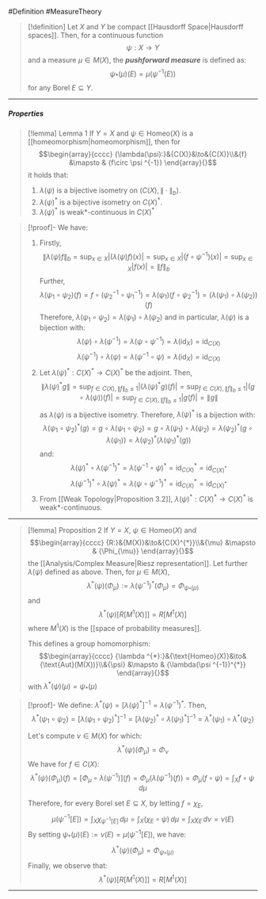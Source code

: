 #Definition #MeasureTheory 

> [!definition]
> Let $X$ and $Y$ be compact [[Hausdorff Space|Hausdorff spaces]]. Then, for a continuous function $$\psi:X\to Y$$and a measure $\mu\in M(X)$, the ***pushforward measure*** is defined as: $$\psi_{*}(\mu)(E)=\mu(\psi ^{-1}(E))$$for any Borel $E\subseteq Y$. 
---
##### Properties
> [!lemma] Lemma 1
> If $Y=X$ and $\psi\in \text{Homeo}(X)$ is a [[homeomorphism|homeomorphism]], then for $$\begin{array}{cccc} {\lambda(\psi):}&{C(X)}&\to&{C(X)}\\&{f} &\mapsto & {f\circ \psi ^{-1}} \end{array}{}$$it holds that: 
> 1. $\lambda(\psi)$ is a bijective isometry on $(C(X),\|\cdot\|_{b})$.
> 2. $\lambda(\psi)^{*}$ is a bijective isometry on $C(X)^{*}$.
> 3. $\lambda(\psi)^{*}$ is weak\*-continuous in $C(X)^{*}$ 

> [!proof]-
> We have: 
> 1. Firstly, $$\left\| \lambda(\psi)f \right\|_{b}=\sup_{x\in X}\left| (\lambda(\psi)f)(x) \right|=\sup_{x\in X}\left| (f\circ\psi ^{-1})(x) \right|=\sup_{x\in X}\left| f(x) \right|=\left\| f \right\|_{b}$$
> 	Further, $$\lambda(\psi_{1}\circ \psi_{2})(f)=f\circ (\psi_{2}^{-1}\circ \psi_{1}^{-1})=\lambda(\psi_{1})(f\circ \psi_{2}^{-1})=(\lambda(\psi_{1})\circ \lambda(\psi_{2}))(f)$$Therefore, $\lambda(\psi_{1}\circ\psi_{2})=\lambda(\psi_{1})\circ\lambda(\psi_{2})$ and in particular, $\lambda(\psi)$ is a bijection with: $$\lambda(\psi)\circ \lambda(\psi ^{-1})=\lambda(\psi \circ \psi ^{-1})=\lambda(\text{id}_{X})=\text{id}_{C(X)}$$$$\lambda(\psi ^{-1})\circ \lambda(\psi)=\lambda(\psi ^{-1}\circ \psi)=\lambda(\text{id}_{X})=\text{id}_{C(X)}$$ 
> 2. Let $\lambda(\psi)^{*}:C(X)^{*}\to C(X)^{*}$ be the adjoint. Then, $$\|\lambda(\psi)^{*}g\|=\sup_{f\in C(X),\|f\|_{b}\leq 1}\left| (\lambda(\psi)^{*}g)(f) \right| =\sup_{f\in C(X),\|f\|_{b}\leq 1}\left| (g\circ \lambda(\psi))(f) \right|=\sup_{f\in C(X),\|f\|_{b}\leq 1}\left| g(f) \right| =\left\| g \right\| $$as $\lambda(\psi)$ is a bijective isometry. Therefore, $\lambda(\psi)^{*}$ is a bijection with: $$\lambda(\psi_{1} \circ \psi_{2})^{*}(g)=g\circ \lambda(\psi_{1}\circ \psi_{2})=g\circ \lambda(\psi_{1})\circ \lambda(\psi_{2})=\lambda(\psi_{2})^{*}(g\circ \lambda(\psi_{1}))=\lambda(\psi_{2})^{*}(\lambda(\psi_{1})^{*}(g))$$and: $$\lambda(\psi)^{*}\circ \lambda(\psi ^{-1})^{*}=\lambda(\psi^{-1}\circ \psi)^{*}=\text{id}_{C(X)}^{*}=\text{id}_{C(X)^{*}}$$$$\lambda(\psi ^{-1})^{*}\circ \lambda(\psi )^{*}=\lambda(\psi\circ \psi ^{-1})^{*}=\text{id}_{C(X)}^{*}=\text{id}_{C(X)^{*}}$$
> 3. From [[Weak Topology|Proposition 3.2]], $\lambda(\psi)^{*}:C(X)^{*}\to C(X)^{*}$ is weak\*-continuous.
---
> [!lemma] Proposition 2
> If $Y=X$, $\psi\in \text{Homeo}(X)$ and $$\begin{array}{cccc} {R:}&{M(X)}&\to&{C(X)^{*}}\\&{\mu} &\mapsto & {\Phi_{\mu}} \end{array}{}$$the [[Analysis/Complex Measure|Riesz representation]]. Let further $\lambda(\psi)$ defined as above. Then, for $\mu\in M(X)$, 
> $$\lambda ^{*}(\psi)(\Phi_{\mu}):=\lambda(\psi ^{-1})^{*}(\Phi_{\mu})=\Phi_{\psi_{*}(\mu)}$$ and$$\lambda ^{*}(\psi )[R[M^1(X)]]=R[M^1(X)]$$where $M^1(X)$ is the [[space of probability measures]].
> 
> This defines a group homomorphism: $$\begin{array}{cccc} {\lambda ^{*}:}&{\text{Homeo}(X)}&\to&{\text{Aut}(M(X))}\\&{\psi} &\mapsto & {\lambda(\psi ^{-1})^{*}} \end{array}{}$$with $\lambda ^{*}(\psi)(\mu)=\psi_{*}(\mu)$

> [!proof]-
> We define: $\lambda ^{*}(\psi)=[\lambda(\psi)^{*}]^{-1}=\lambda(\psi ^{-1})^{*}$. Then, $$\lambda ^{*}(\psi_{1}\circ \psi_{2})=[\lambda(\psi_{1}\circ \psi_{2})^{*}]^{-1}=[\lambda(\psi_{2})^{*}\circ \lambda(\psi_{1})^{*}]^{-1}=\lambda ^{*}(\psi_{1})\circ \lambda ^{*}(\psi_{2})$$
> 
> Let's compute $\nu\in M(X)$ for which: $$\lambda ^{*}(\psi)(\Phi_{\mu})=\Phi_{\nu}$$We have for $f\in C(X)$: $$\lambda ^{*}(\psi)(\Phi_{\mu})(f)=[\Phi_{\mu}\circ \lambda(\psi ^{-1})](f)=\Phi_{\mu}(\lambda(\psi ^{-1})(f))=\Phi_{\mu}(f\circ \psi)=\int_{X}^{} f\circ \psi \, d\mu $$
> 
> Therefore, for every Borel set $E\subseteq X$, by letting $f=\chi_{E}$, $$\mu(\psi ^{-1}[E])=\int_{X}^{} \chi_{\psi ^{-1}[E]}\, d\mu=\int_{X}^{} (\chi_{E}\circ \psi) \, d\mu=\int_{X}^{} \chi_{E}\, d\nu=\nu(E)  $$By setting $\psi_{*}(\mu)(E):=\nu(E)=\mu(\psi ^{-1}[E])$, we have: $$\lambda ^{*}(\psi)(\Phi_{\mu})=\Phi_{\psi_{*}(\mu)}$$Finally, we observe that: $$\lambda^{*}(\psi)[R[M^1(X)]]=R[M^1(X)]$$
---
